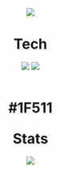<div align="center">
  <img src="https://capsule-render.vercel.app/api?type=waving&color=timeAuto&height=300&section=header&text=Park%20Minjeong&fontSize=60">
  
  <h1> Tech </h1>
  <img src="https://img.shields.io/badge/python-3670A0?style=for-the-badge&logo=python&logoColor=ffdd54">
  <img src="https://img.shields.io/badge/r-%23276DC3.svg?style=for-the-badge&logo=r&logoColor=white">
  <br>
  <br>
  
  <h1> <p>#1F511</p>Stats </h1>
  <img src="https://github-readme-stats.vercel.app/api?username=Park-Min-Jeong&theme=default&show_icons=true">
</div>
